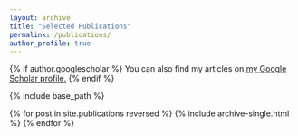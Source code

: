 ```yaml
---
layout: archive
title: "Selected Publications"
permalink: /publications/
author_profile: true
---
```


{% if author.googlescholar %}
You can also find my articles on <u><a href="{{author.googlescholar}}">my Google Scholar profile</a>.</u>
{% endif %}

{% include base_path %}

{% for post in site.publications reversed %}
{% include archive-single.html %}
{% endfor %}

<!-- ---

layout: archive
title: "Publications"
permalink: /publications/
author_profile: true

---

{% include base_path %}
{% for post in site.publications reversed %}
{% include archive-single.html %}
{% endfor %} -->
